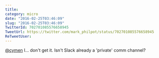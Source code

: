 ```yaml
---
title: 
category: micro
date: "2016-02-25T03:46:09"
slug: "2016-02-25T03:46:09"
TwitterId: 702701085576658945
TweetUrl: https://twitter.com/mark_philpot/status/702701085576658945
ReTweetUser: 
---
```


[@cymen](https://twitter.com/cymen) I... don't get it. Isn't Slack already a 'private' comm channel?